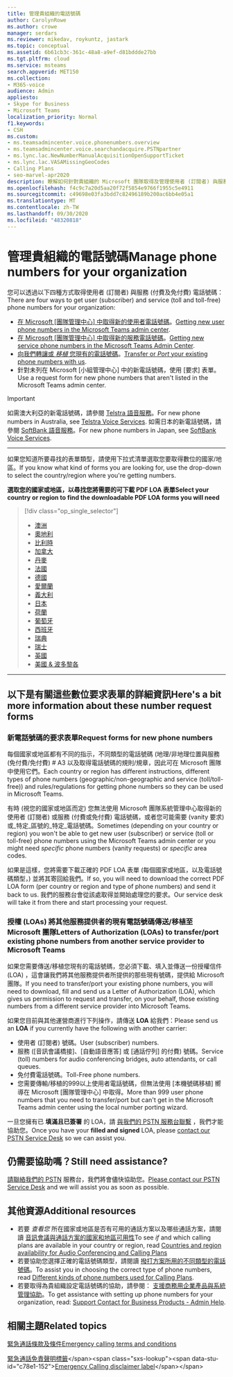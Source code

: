 ```yaml
---
title: 管理貴組織的電話號碼
author: CarolynRowe
ms.author: crowe
manager: serdars
ms.reviewer: mikedav, roykuntz, jastark
ms.topic: conceptual
ms.assetid: 6b61cb3c-361c-48a8-a9ef-d81bddde27bb
ms.tgt.pltfrm: cloud
ms.service: msteams
search.appverid: MET150
ms.collection:
- M365-voice
audience: Admin
appliesto:
- Skype for Business
- Microsoft Teams
localization_priority: Normal
f1.keywords:
- CSH
ms.custom:
- ms.teamsadmincenter.voice.phonenumbers.overview
- ms.teamsadmincenter.voice.searchandacquire.PSTNpartner
- ms.lync.lac.NewNumberManualAcquisitionOpenSupportTicket
- ms.lync.lac.VASAMissingGeoCodes
- Calling Plans
- seo-marvel-apr2020
description: 瞭解如何針對貴組織的 Microsoft 團隊取得及管理使用者 (訂閱者) 與服務 (付費和免付費) 電話號碼。
ms.openlocfilehash: f4c9c7a20d5aa20f72f5854e9766f1955c5e4911
ms.sourcegitcommit: c49698e03fa3bdd7c82496189b200ac6bb4e05a1
ms.translationtype: MT
ms.contentlocale: zh-TW
ms.lasthandoff: 09/30/2020
ms.locfileid: "48320818"
---
```

# <a name="manage-phone-numbers-for-your-organization"></a><span data-ttu-id="c78e1-103">管理貴組織的電話號碼</span><span class="sxs-lookup"><span data-stu-id="c78e1-103">Manage phone numbers for your organization</span></span>

<span data-ttu-id="c78e1-104">您可以透過以下四種方式取得使用者 (訂閱者) 與服務 (付費及免付費) 電話號碼：</span><span class="sxs-lookup"><span data-stu-id="c78e1-104">There are four ways to get user (subscriber) and service (toll and toll-free) phone numbers for your organization:</span></span>
- <span data-ttu-id="c78e1-105">[在 Microsoft [團隊管理中心] 中取得新的使用者電話號碼](https://docs.microsoft.com/microsoftteams/getting-phone-numbers-for-your-users#get-new-phone-numbers-for-your-users)。</span><span class="sxs-lookup"><span data-stu-id="c78e1-105">[Getting new user phone numbers in the Microsoft Teams admin center](https://docs.microsoft.com/microsoftteams/getting-phone-numbers-for-your-users#get-new-phone-numbers-for-your-users).</span></span>
- <span data-ttu-id="c78e1-106">[在 Microsoft [團隊管理中心] 中取得新的服務電話號碼](https://docs.microsoft.com/microsoftteams/getting-service-phone-numbers#get-new-service-numbers)。</span><span class="sxs-lookup"><span data-stu-id="c78e1-106">[Getting new service phone numbers in the Microsoft Teams Admin Center](https://docs.microsoft.com/microsoftteams/getting-service-phone-numbers#get-new-service-numbers).</span></span>
- <span data-ttu-id="c78e1-107">[向我們轉讓或 _移植_ 您現有的電話號碼](https://docs.microsoft.com/microsoftteams/phone-number-calling-plans/transfer-phone-numbers-to-teams#create-a-port-order-and-transfer-your-phone-numbers-to-teams)。</span><span class="sxs-lookup"><span data-stu-id="c78e1-107">[Transfer or _Port_ your existing phone numbers with us](https://docs.microsoft.com/microsoftteams/phone-number-calling-plans/transfer-phone-numbers-to-teams#create-a-port-order-and-transfer-your-phone-numbers-to-teams).</span></span>
- <span data-ttu-id="c78e1-108">針對未列在 Microsoft [小組管理中心] 中的新電話號碼，使用 [要求] 表單。</span><span class="sxs-lookup"><span data-stu-id="c78e1-108">Use a request form for new phone numbers that aren't listed in the Microsoft Teams admin center.</span></span>

> [!IMPORTANT]
> <span data-ttu-id="c78e1-109">如需澳大利亞的新電話號碼，請參閱 [Telstra 語音服務](https://aka.ms/TelstraVoicePlan)。</span><span class="sxs-lookup"><span data-stu-id="c78e1-109">For new phone numbers in Australia, see [Telstra Voice Services](https://aka.ms/TelstraVoicePlan).</span></span> <span data-ttu-id="c78e1-110">如需日本的新電話號碼，請參閱 [SoftBank 語音服務](https://aka.ms/SoftBankVoicePlan)。</span><span class="sxs-lookup"><span data-stu-id="c78e1-110">For new phone numbers in Japan, see [SoftBank Voice Services](https://aka.ms/SoftBankVoicePlan).</span></span>

***
<span data-ttu-id="c78e1-111">如果您知道所要尋找的表單類型，請使用下拉式清單選取您要取得數位的國家/地區。</span><span class="sxs-lookup"><span data-stu-id="c78e1-111">If you know what kind of forms you are looking for, use the drop-down to select the country/region where you're getting numbers.</span></span>

<span data-ttu-id="c78e1-112">**選取您的國家或地區，以尋找您將需要的可下載 PDF LOA 表單**</span><span class="sxs-lookup"><span data-stu-id="c78e1-112">**Select your country or region to find the downloadable PDF LOA forms you will need**</span></span>
> [!div class="op_single_selector"]
> - [澳洲](phone-number-management-for-australia.md)
> - [奧地利](phone-number-management-for-austria.md)
> - [比利時](phone-number-management-for-belgium.md)
> - [加拿大](phone-number-management-for-canada.md)
> - [丹麥](phone-number-management-for-denmark.md)
> - [法國](phone-number-management-for-france.md)
> - [德國](phone-number-management-for-germany.md)
> - [愛爾蘭](phone-number-management-for-ireland.md)
> - [義大利](phone-number-management-for-italy.md)
> - [日本](phone-number-management-for-japan.md)
> - [荷蘭](phone-number-management-for-the-netherlands.md)
> - [葡萄牙](phone-number-management-for-portugal.md)
> - [西班牙](phone-number-management-for-spain.md)
> - [瑞典](phone-number-management-for-sweden.md)
> - [瑞士](phone-number-management-for-switzerland.md)
> - [英國](phone-number-management-for-the-u-k.md)
> - [美國 & 波多黎各](phone-number-management-for-the-u-s.md)

***
## <a name="heres-a-bit-more-information-about-these-number-request-forms"></a><span data-ttu-id="c78e1-130">以下是有關這些數位要求表單的詳細資訊</span><span class="sxs-lookup"><span data-stu-id="c78e1-130">Here's a bit more information about these number request forms</span></span>

### <a name="request-forms-for-new-phone-numbers"></a><span data-ttu-id="c78e1-131">新電話號碼的要求表單</span><span class="sxs-lookup"><span data-stu-id="c78e1-131">Request forms for new phone numbers</span></span>

<span data-ttu-id="c78e1-132">每個國家或地區都有不同的指示，不同類型的電話號碼 (地理/非地理位置與服務 (免付費/免付費) # A3 以及取得電話號碼的規則/規章，因此可在 Microsoft 團隊中使用它們。</span><span class="sxs-lookup"><span data-stu-id="c78e1-132">Each country or region has different instructions, different types of phone numbers (geographic/non-geographic and service (toll/toll-free)) and rules/regulations for getting phone numbers so they can be used in Microsoft Teams.</span></span>

<span data-ttu-id="c78e1-133">有時 (視您的國家或地區而定) 您無法使用 Microsoft 團隊系統管理中心取得新的使用者 (訂閱者) 或服務 (付費或免付費) 電話號碼，或者您可能需要 (vanity 要求) 或_特定_區號的_特定_電話號碼。</span><span class="sxs-lookup"><span data-stu-id="c78e1-133">Sometimes (depending on your country or region) you won't be able to get new user (subscriber) or service (toll or toll-free) phone numbers using the Microsoft Teams admin center or you might need _specific_ phone numbers (vanity requests) or _specific_ area codes.</span></span>

<span data-ttu-id="c78e1-134">如果是這樣，您將需要下載正確的 PDF LOA 表單 (每個國家或地區，以及電話號碼類型，) 並將其寄回給我們。</span><span class="sxs-lookup"><span data-stu-id="c78e1-134">If so, you will need to download the correct PDF LOA form (per country or region and type of phone numbers) and send it back to us.</span></span> <span data-ttu-id="c78e1-135">我們的服務台會從該處取得並開始處理您的要求。</span><span class="sxs-lookup"><span data-stu-id="c78e1-135">Our service desk will take it from there and start processing your request.</span></span>

### <a name="letters-of-authorization-loas-to-transferport-existing-phone-numbers-from-another-service-provider-to-microsoft-teams"></a><span data-ttu-id="c78e1-136">授權 (LOAs) 將其他服務提供者的現有電話號碼傳送/移植至 Microsoft 團隊</span><span class="sxs-lookup"><span data-stu-id="c78e1-136">Letters of Authorization (LOAs) to transfer/port existing phone numbers from another service provider to Microsoft Teams</span></span>

<span data-ttu-id="c78e1-137">如果您需要傳送/移植您現有的電話號碼，您必須下載、填入並傳送一份授權信件 (LOA) ，這會讓我們將其他服務提供者所提供的那些現有號碼，提供給 Microsoft 團隊。</span><span class="sxs-lookup"><span data-stu-id="c78e1-137">If you need to transfer/port your existing phone numbers, you will need to download, fill and send us a Letter of Authorization (LOA), which gives us permission to request and transfer, on your behalf, those existing numbers from a different service provider into Microsoft Teams.</span></span>

<span data-ttu-id="c78e1-138">如果您目前與其他運營商進行下列操作，請傳送 **LOA** 給我們：</span><span class="sxs-lookup"><span data-stu-id="c78e1-138">Please send us an **LOA** if you currently have the following with another carrier:</span></span>
- <span data-ttu-id="c78e1-139">使用者 (訂閱者) 號碼。</span><span class="sxs-lookup"><span data-stu-id="c78e1-139">User (subscriber) numbers.</span></span>
- <span data-ttu-id="c78e1-140">服務 ([音訊會議橋接]、[自動語音應答] 或 [通話佇列] 的付費) 號碼。</span><span class="sxs-lookup"><span data-stu-id="c78e1-140">Service (toll) numbers for audio conferencing bridges, auto attendants, or call queues.</span></span>
- <span data-ttu-id="c78e1-141">免付費電話號碼。</span><span class="sxs-lookup"><span data-stu-id="c78e1-141">Toll-Free phone numbers.</span></span>
- <span data-ttu-id="c78e1-142">您需要傳輸/移植的999以上使用者電話號碼，但無法使用 [本機號碼移植] 嚮導在 Microsoft [團隊管理中心] 中取得。</span><span class="sxs-lookup"><span data-stu-id="c78e1-142">More than 999 user phone numbers that you need to transfer/port but can't get in the Microsoft Teams admin center using the local number porting wizard.</span></span>

<span data-ttu-id="c78e1-143">一旦您擁有已 **填滿且已簽署** 的 LOA，請 [與我們的 PSTN 服務台聯繫](https://docs.microsoft.com/microsoftteams/manage-phone-numbers-for-your-organization/contact-pstn-service-desk) ，我們才能協助您。</span><span class="sxs-lookup"><span data-stu-id="c78e1-143">Once you have your **filled and signed** LOA, please [contact our PSTN Service Desk](https://docs.microsoft.com/microsoftteams/manage-phone-numbers-for-your-organization/contact-pstn-service-desk) so we can assist you.</span></span>

## <a name="still-need-assistance"></a><span data-ttu-id="c78e1-144">仍需要協助嗎？</span><span class="sxs-lookup"><span data-stu-id="c78e1-144">Still need assistance?</span></span>

<span data-ttu-id="c78e1-145">[請聯絡我們的 PSTN](https://docs.microsoft.com/microsoftteams/manage-phone-numbers-for-your-organization/contact-pstn-service-desk) 服務台，我們將會儘快協助您。</span><span class="sxs-lookup"><span data-stu-id="c78e1-145">[Please contact our PSTN Service Desk](https://docs.microsoft.com/microsoftteams/manage-phone-numbers-for-your-organization/contact-pstn-service-desk) and we will assist you as soon as possible.</span></span>

## <a name="additional-resources"></a><span data-ttu-id="c78e1-146">其他資源</span><span class="sxs-lookup"><span data-stu-id="c78e1-146">Additional resources</span></span>

- <span data-ttu-id="c78e1-147">若要 _查看您_ 所在國家或地區是否有可用的通話方案以及哪些通話方案，請閱讀 [音訊會議與通話方案的國家和地區可用性](../country-and-region-availability-for-audio-conferencing-and-calling-plans/country-and-region-availability-for-audio-conferencing-and-calling-plans.md)</span><span class="sxs-lookup"><span data-stu-id="c78e1-147">To see _if_ and which calling plans are available in your country or region, read [Countries and region availability for Audio Conferencing and Calling Plans](../country-and-region-availability-for-audio-conferencing-and-calling-plans/country-and-region-availability-for-audio-conferencing-and-calling-plans.md)</span></span>
- <span data-ttu-id="c78e1-148">若要協助您選擇正確的電話號碼類型，請閱讀 [撥打方案所用的不同類型的電話號碼](../different-kinds-of-phone-numbers-used-for-calling-plans.md)。</span><span class="sxs-lookup"><span data-stu-id="c78e1-148">To assist you in choosing the correct type of phone numbers, read [Different kinds of phone numbers used for Calling Plans](../different-kinds-of-phone-numbers-used-for-calling-plans.md).</span></span>
- <span data-ttu-id="c78e1-149">若要取得為貴組織設定電話號碼的協助，請參閱： [支援商務用企業產品與系統管理協助](https://docs.microsoft.com/microsoft-365/admin/contact-support-for-business-products?view=o365-worldwide&tabs=online)。</span><span class="sxs-lookup"><span data-stu-id="c78e1-149">To get assistance with setting up phone numbers for your organization, read: [Support Contact for Business Products - Admin Help](https://docs.microsoft.com/microsoft-365/admin/contact-support-for-business-products?view=o365-worldwide&tabs=online).</span></span>
    
## <a name="related-topics"></a><span data-ttu-id="c78e1-150">相關主題</span><span class="sxs-lookup"><span data-stu-id="c78e1-150">Related topics</span></span>

[<span data-ttu-id="c78e1-151">緊急通話條款及條件</span><span class="sxs-lookup"><span data-stu-id="c78e1-151">Emergency calling terms and conditions</span></span>](../emergency-calling-terms-and-conditions.md)

<span data-ttu-id="c78e1-152">[緊急通話免責聲明標籤](https://github.com/MicrosoftDocs/OfficeDocs-SkypeForBusiness/blob/live/Teams/downloads/emergency-calling/emergency-calling-label-(en-us)-(v.1.0).zip?raw=true)</span><span class="sxs-lookup"><span data-stu-id="c78e1-152">[Emergency Calling disclaimer label](https://github.com/MicrosoftDocs/OfficeDocs-SkypeForBusiness/blob/live/Teams/downloads/emergency-calling/emergency-calling-label-(en-us)-(v.1.0).zip?raw=true)</span></span>
